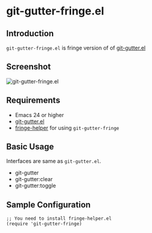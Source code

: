 # git-gutter-fringe.el

## Introduction
`git-gutter-fringe.el` is fringe version of of [git-gutter.el](https://github.com/syohex/emacs-git-gutter)


## Screenshot

![git-gutter-fringe.el](https://github.com/syohex/emacs-git-gutter-fringe/raw/master/image/git-gutter-fringe.png)


## Requirements

* Emacs 24 or higher
* [git-gutter.el](https://github.com/syohex/emacs-git-gutter)
* [fringe-helper](http://www.emacswiki.org/emacs/FringeHelper) for using `git-gutter-fringe`


## Basic Usage

Interfaces are same as `git-gutter.el`.

* git-gutter
* git-gutter:clear
* git-gutter:toggle


## Sample Configuration

```` elisp
;; You need to install fringe-helper.el
(require 'git-gutter-fringe)
````
